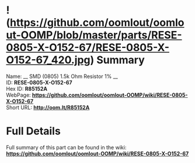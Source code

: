 
!(https://github.com/oomlout/oomlout-OOMP/blob/master/parts/RESE-0805-X-O152-67/RESE-0805-X-O152-67_420.jpg)
Summary
=================
  
Name: __ SMD (0805) 1.5k Ohm Resistor 1% __    
ID: __RESE-0805-X-O152-67__   
Hex ID: __R85152A__   
WebPage: __https://github.com/oomlout/oomlout-OOMP/wiki/RESE-0805-X-O152-67__   
Short URL: __http://oom.lt/R85152A__   

Full Details
==========================
Full summary of this part can be found in the wiki:   
__https://github.com/oomlout/oomlout-OOMP/wiki/RESE-0805-X-O152-67__    

